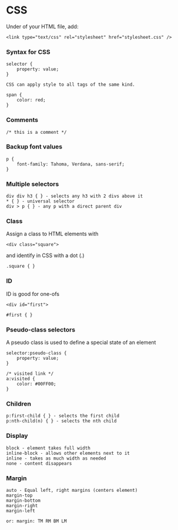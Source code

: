 # CSS

Under <head> of your HTML file, add:
```
<link type="text/css" rel="stylesheet" href="stylesheet.css" />
```

### Syntax for CSS
```
selector {
    property: value;
}

CSS can apply style to all tags of the same kind.  

span {
    color: red;
}
```

### Comments
```
/* this is a comment */
```

### Backup font values
```
p {
    font-family: Tahoma, Verdana, sans-serif;
}
```

### Multiple selectors
```
div div h3 { } - selects any h3 with 2 divs above it
* { } - universal selector
div > p { } - any p with a direct parent div
```

### Class
Assign a class to HTML elements with
```
<div class="square">
```
and identify in CSS with a dot (.)  
```
.square { }
```

### ID
ID is good for one-ofs
```
<div id="first">

#first { }
```

### Pseudo-class selectors
A pseudo class is used to define a special state of an element
```
selector:pseudo-class {
    property: value;
}

/* visited link */
a:visited {
    color: #00FF00;
}
```

### Children
```
p:first-child { } - selects the first child
p:nth-child(n) { } - selects the nth child
```

### Display
```
block - element takes full width
inline-block - allows other elements next to it
inline - takes as much width as needed
none - content disappears
```

### Margin
```
auto - Equal left, right margins (centers element)
margin-top
margin-bottom
margin-right
margin-left

or: margin: TM RM BM LM
```

